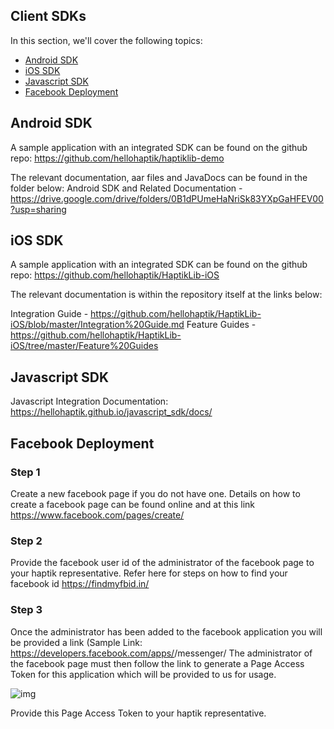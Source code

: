 Client SDKs
------
In this section, we'll cover the following topics:

- [Android SDK](#android-sdk)
- [iOS SDK](#ios-sdk)
- [Javascript SDK](#javascript-sdk)
- [Facebook Deployment](#facebook-deployment)



## Android SDK

A sample application with an integrated SDK can be found on the github repo:
https://github.com/hellohaptik/haptiklib-demo

The relevant documentation, aar files and JavaDocs can be found in the folder below:
Android SDK and Related Documentation - https://drive.google.com/drive/folders/0B1dPUmeHaNriSk83YXpGaHFEV00?usp=sharing



## iOS SDK

A sample application with an integrated SDK can be found on the github repo: https://github.com/hellohaptik/HaptikLib-iOS

The relevant documentation is within the repository itself at the links below:

Integration Guide - https://github.com/hellohaptik/HaptikLib-iOS/blob/master/Integration%20Guide.md
Feature Guides - https://github.com/hellohaptik/HaptikLib-iOS/tree/master/Feature%20Guides



## Javascript SDK

Javascript Integration Documentation: https://hellohaptik.github.io/javascript_sdk/docs/



## Facebook Deployment

### Step 1

Create a new facebook page if you do not have one. Details on how to create a facebook page can be found online and at this link https://www.facebook.com/pages/create/

### Step 2

Provide the facebook user id of the administrator of the facebook page to your haptik representative. Refer here for steps on how to find your facebook id https://findmyfbid.in/

### Step 3

Once the administrator has been added to the facebook application you will be provided a link (Sample Link: https://developers.facebook.com/apps/<your app id here>/messenger/
The administrator of the facebook page must then follow the link to generate a Page Access Token for this application which will be provided to us for usage.

![img](fb_token.png)

Provide this Page Access Token to your haptik representative.
